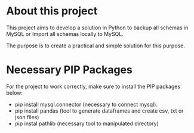 # About this project

This project aims to develop a solution in Python to backup all schemas in MySQL or Import all schemas locally to MySQL.

The purpose is to create a practical and simple solution for this purpose.

# Necessary PIP Packages

For the project to work correctly, make sure to install the PIP packages below:

 - pip install mysql.connector (necessary to connect mysql).
 - pip install pandas (tool to generate dataframes and create csv, txt or json files)
 - pip instal pathlib (necessary tool to manipulated directory)

